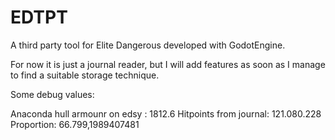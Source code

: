 # EDTPT
A third party tool for Elite Dangerous developed with GodotEngine.

For now it is just a journal reader, but I will add features as soon as I manage to find a suitable storage technique.


Some debug values:

Anaconda
    hull armounr on edsy :  1812.6
    Hitpoints from journal: 121.080.228
    Proportion:             66.799,1989407481